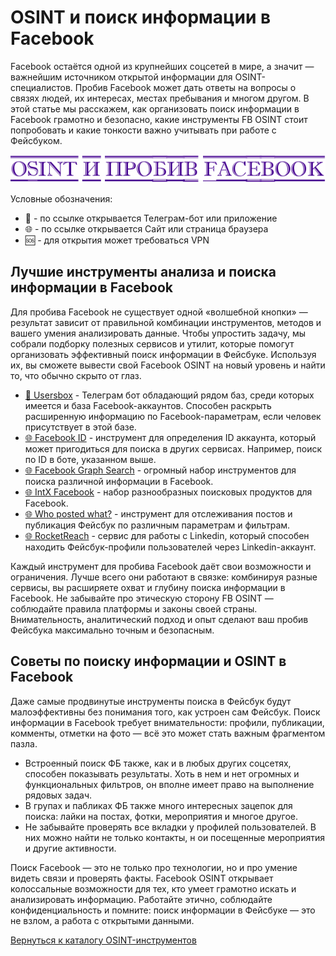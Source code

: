 # OSINT и поиск информации в Facebook
Facebook остаётся одной из крупнейших соцсетей в мире, а значит — важнейшим источником открытой информации для OSINT-специалистов. Пробив Facebook может дать ответы на вопросы о связях людей, их интересах, местах пребывания и многом другом. В этой статье мы расскажем, как организовать поиск информации в Facebook грамотно и безопасно, какие инструменты FB OSINT стоит попробовать и какие тонкости важно учитывать при работе с Фейсбуком.

![OSINT и пробив Facebook](OSINT%20и%20пробив%20Facebook.jpg)

Условные обозначения:
* 📲 - по ссылке открывается Телеграм-бот или приложение
* 🌐 - по ссылке открывается Сайт или страница браузера
* 🆘 - для открытия может требоваться VPN

## Лучшие инструменты анализа и поиска информации в Facebook
Для пробива Facebook не существует одной «волшебной кнопки» — результат зависит от правильной комбинации инструментов, методов и вашего умения анализировать данные. Чтобы упростить задачу, мы собрали подборку полезных сервисов и утилит, которые помогут организовать эффективный поиск информации в Фейсбуке. Используя их, вы сможете вывести свой Facebook OSINT на новый уровень и найти то, что обычно скрыто от глаз.

* [📲 Usersbox](https://t.me/leak_checker01_bot?start=NDA2ODQwMTU5) - Телеграм бот обладающий рядом баз, среди которых имеется и база Facebook-аккаунтов. Способен раскрыть расширенную информацию по Facebook-параметрам, если человек присутствует в этой базе.
* [🌐 Facebook ID](https://lookup-id.com/) - инструмент для определения ID аккаунта, который может пригодиться для поиска в других сервисах. Например, поиск по ID в боте, указанном выше.
* [🌐 Facebook Graph Search](https://lookup-id.com/facebooksearch.html) - огромный набор инструментов для поиска различной информации в Facebook.
* [🌐 IntX Facebook](https://intelx.io/tools?tab=facebook) - набор разнообразных поисковых продуктов для Facebook.
* [🌐 Who posted what?](https://whopostedwhat.com/) - инструмент для отслеживания постов и публикация Фейсбук по различным параметрам и фильтрам.
* [🌐 RocketReach](https://rocketreach.co/) - сервис для работы с Linkedin, который способен находить Фейсбук-профили пользователей через Linkedin-аккаунт.

Каждый инструмент для пробива Facebook даёт свои возможности и ограничения. Лучше всего они работают в связке: комбинируя разные сервисы, вы расширяете охват и глубину поиска информации в Facebook. Не забывайте про этическую сторону FB OSINT — соблюдайте правила платформы и законы своей страны. Внимательность, аналитический подход и опыт сделают ваш пробив Фейсбука максимально точным и безопасным.

## Советы по поиску информации и OSINT в Facebook
Даже самые продвинутые инструменты поиска в Фейсбук будут малоэффективны без понимания того, как устроен сам Фейсбук. Поиск информации в Facebook требует внимательности: профили, публикации, комменты, отметки на фото — всё это может стать важным фрагментом пазла.

* Встроенный поиск ФБ также, как и в любых других соцсетях, способен показывать результаты. Хоть в нем и нет огромных и функциональных фильтров, он вполне имеет право на выполнение рядовых задач.
* В групах и пабликах ФБ также много интересных зацепок для поиска: лайки на постах, фотки, мероприятия и многое другое.
* Не забывайте проверять все вкладки у профилей пользователей. В них можно найти не только контакты, н ои посещенные мероприятия и другие активности.

Поиск Facebook — это не только про технологии, но и про умение видеть связи и проверять факты. Facebook OSINT открывает колоссальные возможности для тех, кто умеет грамотно искать и анализировать информацию. Работайте этично, соблюдайте конфиденциальность и помните: поиск информации в Фейсбуке — это не взлом, а работа с открытыми данными.

[Вернуться к каталогу OSINT-инструментов](https://github.com/OSINT-searcher/probiv_i_OSINT_instrumenti)
